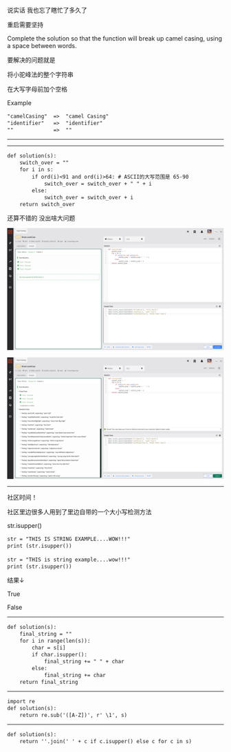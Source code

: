 
说实话 我也忘了瞎忙了多久了

重启需要坚持

Complete the solution so that the function will break up camel casing, using a space between words.

要解决的问题就是

将小驼峰法的整个字符串

在大写字母前加个空格

Example

    "camelCasing"  =>  "camel Casing"
    "identifier"   =>  "identifier"
    ""             =>  ""

---

---

    def solution(s):
        switch_over = ""
        for i in s:
            if ord(i)<91 and ord(i)>64: # ASCII的大写范围是 65-90
                switch_over = switch_over + " " + i
            else:
                switch_over = switch_over + i
        return switch_over

还算不错的 没出啥大问题

![](2023-04-03-10-38-05.png)

![](2023-04-03-10-38-41.png)

---

社区时间！

社区里边很多人用到了里边自带的一个大小写检测方法

str.isupper()

    str = "THIS IS STRING EXAMPLE....WOW!!!"
    print (str.isupper())

    str = "THIS is string example....wow!!!"
    print (str.isupper())

结果↓

True

False

---

    def solution(s):
        final_string = ""
        for i in range(len(s)):
            char = s[i]
            if char.isupper():
                final_string += " " + char
            else:
                final_string += char
        return final_string

---

    import re
    def solution(s):
        return re.sub('([A-Z])', r' \1', s)

---

    def solution(s):
        return ''.join(' ' + c if c.isupper() else c for c in s)